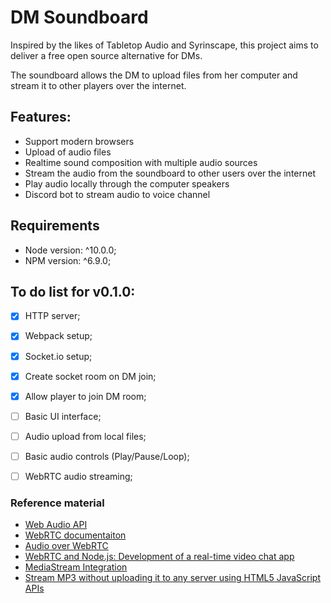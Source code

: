 # DM Soundboard
Inspired by the likes of Tabletop Audio and Syrinscape, this project aims to deliver a free open source alternative for DMs.

The soundboard allows the DM to upload files from her computer and stream it to other players over the internet.

## Features:
- Support modern browsers
- Upload of audio files
- Realtime sound composition with multiple audio sources
- Stream the audio from the soundboard to other users over the internet
- Play audio locally through the computer speakers
- Discord bot to stream audio to voice channel

## Requirements
- Node version: ^10.0.0;
- NPM version: ^6.9.0;

## To do list for v0.1.0:
- [x] HTTP server;
- [x] Webpack setup; 
- [x] Socket.io setup;
- [x] Create socket room on DM join;
- [x] Allow player to join DM room;
- [ ] Basic UI interface;
- [ ] Audio upload from local files;
- [ ] Basic audio controls (Play/Pause/Loop);
- [ ] WebRTC audio streaming;


### Reference material
- [Web Audio API](https://developer.mozilla.org/en-US/docs/Web/API/Web_Audio_API)
- [WebRTC documentaiton](https://developer.mozilla.org/pt-PT/docs/Web/API/API_WebRTC)
- [Audio over WebRTC](https://dvcs.w3.org/hg/audio/raw-file/tip/webaudio/webrtc-integration.html)
- [WebRTC and Node.js: Development of a real-time video chat app](https://tsh.io/blog/how-to-write-video-chat-app-using-webrtc-and-nodejs/)
- [MediaStream Integration](https://dvcs.w3.org/hg/audio/raw-file/tip/webaudio/webrtc-integration.html)
- [Stream MP3 without uploading it to any server using HTML5 JavaScript APIs](https://github.com/eelcocramer/webrtc-mp3-stream)


